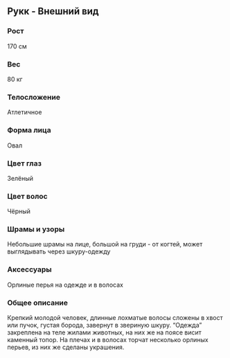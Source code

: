 ## Рукк - Внешний вид

### Рост

170 см

### Вес

80 кг

### Телосложение

Атлетичное

### Форма лица

Овал

### Цвет глаз

Зелёный

### Цвет волос

Чёрный

### Шрамы и узоры

Небольшие шрамы на лице, большой на груди - от когтей, может выглядывать через шкуру-одежду

### Аксессуары

Орлиные перья на одежде и в волосах

### Общее описание

Крепкий молодой человек, длинные лохматые волосы сложены в хвост или пучок, густая борода, завернут в звериную шкуру. “Одежда” закреплена на теле жилами животных, на них же на поясе висит каменный топор. На плечах и в волосах торчат несколько орлиных перьев, из них же сделаны украшения.